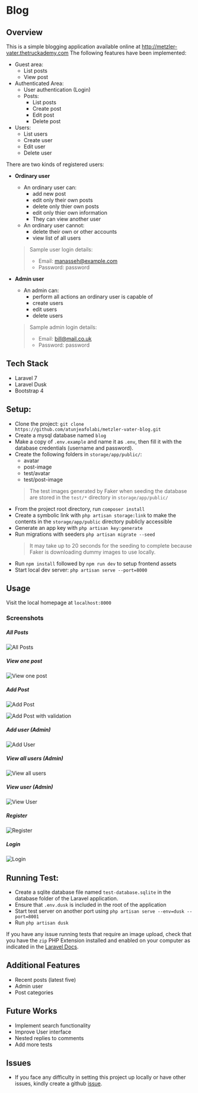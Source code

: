 # Blog

Overview
--------
This is a simple blogging application available online at http://metzler-vater.thetruckademy.com
The following features have been implemented:

- Guest area:
    - List posts
    - View post
- Authenticated Area:
    - User authentication (Login)
    - Posts:
        - List posts
        - Create post
        - Edit post
        - Delete post
- Users:
    - List users
    - Create user
    - Edit user
    - Delete user

There are two kinds of registered users:
- **Ordinary user**
    - An ordinary user can:
        - add new post
        - edit only their own posts
        - delete only thier own posts
        - edit only thier own information
        - They can view another user
    - An ordinary user cannot:
        - delete their own or other accounts
        - view list of all users
    > Sample user login details:
    > - Email: manasseh@example.com
    > - Password: password

- **Admin user**
    - An admin can:
        - perform all actions an ordinary user is capable of
        - create users
        - edit users
        - delete users
    > Sample admin login details:
    > - Email: bill@mail.co.uk
    > - Password: password

Tech Stack
------------
- Laravel 7
- Laravel Dusk
- Bootstrap 4

Setup:
-------------
- Clone the project: ```git clone https://github.com/atunjeafolabi/metzler-vater-blog.git```
- Create a mysql database named ```blog```
- Make a copy of ```.env.example``` and name it as ```.env```, then fill it with the database credentials (username and password).
- Create the following folders in `storage/app/public/`: 
    - avatar
    - post-image
    - test/avatar
    - test/post-image
    >The test images generated by Faker when seeding the database are stored in the `test/*` directory in `storage/app/public/`
- From the project root directory, run `composer install`
- Create a symbolic link with `php artisan storage:link` to make the contents in the `storage/app/public` directory publicly accessible
- Generate an app key with `php artisan key:generate`
- Run migrations with seeders ```php artisan migrate --seed```
    > It may take up to 20 seconds for the seeding to complete because Faker is downloading dummy images to use locally.
- Run `npm install` followed by `npm run dev` to setup frontend assets
- Start local dev server: ```php artisan serve --port=8000``` 

Usage
----
Visit the local homepage at `localhost:8000` 

### Screenshots

##### All Posts
![All Posts](screenshots/all-posts.png)

##### View one post
![View one post](screenshots/view-one-post.png)

##### Add Post
![Add Post](screenshots/add-post.png)

![Add Post with validation](screenshots/add-post-validation.png)

##### Add user (Admin)
![Add User](screenshots/admin-add-user.png)

##### View all users (Admin)
![View all users](screenshots/admin-view-all-users.png)

##### View user (Admin)
![View User](screenshots/admin-view-user.png)

##### Register
![Register](screenshots/register.png)

##### Login
![Login](screenshots/login.png)

Running Test:
------------
- Create a sqlite database file named `test-database.sqlite` in the database folder of the Laravel application.
- Ensure that `.env.dusk` is included in the root of the application
- Start test server on another port using `php artisan serve --env=dusk --port=8001`
- Run ```php artisan dusk```

If you have any issue running tests that require an image upload, check that you have the `zip` PHP Extension installed and enabled on your computer as indicated in the [Laravel Docs](https://laravel.com/docs/8.x/dusk#attaching-files).

Additional Features
-------------------
- Recent posts (latest five)
- Admin user
- Post categories

Future Works
------------
- Implement search functionality
- Improve User interface
- Nested replies to comments
- Add more tests

Issues
------
- If you face any difficulty in setting this project up locally or have other issues, kindly create a github [issue](https://github.com/atunjeafolabi/metzler-vater-blog/issues).



[http://metzler-vater.thetruckademy.com/]: http://metzler-vater.thetruckademy.com/
